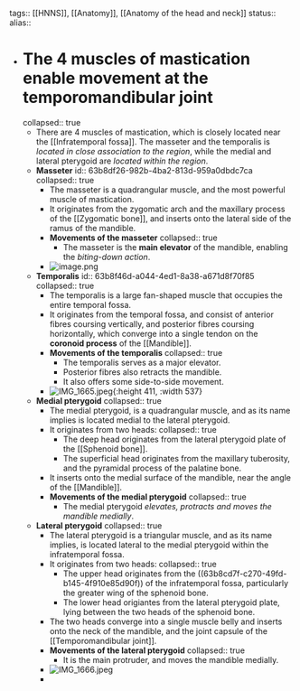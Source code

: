 tags:: [[HNNS]], [[Anatomy]], [[Anatomy of the head and neck]] 
status::
alias::

- # The 4 muscles of mastication enable movement at the temporomandibular joint
  collapsed:: true
	- There are 4 muscles of mastication, which is closely located near the [[Infratemporal fossa]]. The masseter and the temporalis is *located in close association to the region*, while the medial and lateral pterygoid are *located within the region*.
	- **Masseter**
	  id:: 63b8df26-982b-4ba2-813d-959a0dbdc7ca
	  collapsed:: true
		- The masseter is a quadrangular muscle, and the most powerful muscle of mastication.
		- It originates from the zygomatic arch and the maxillary process of the [[Zygomatic bone]], and inserts onto the lateral side of the ramus of the mandible.
		- **Movements of the masseter**
		  collapsed:: true
			- The masseter is the **main elevator** of the mandible, enabling the *biting-down action*.
		- ![image.png](../assets/image_1673061114020_0.png)
	- **Temporalis**
	  id:: 63b8f46d-a044-4ed1-8a38-a671d8f70f85
	  collapsed:: true
		- The temporalis is a large fan-shaped muscle that occupies the entire temporal fossa.
		- It originates from the temporal fossa, and consist of anterior fibres coursing vertically, and posterior fibres coursing horizontally, which converge into a single tendon on the **coronoid process** of the [[Mandible]].
		- **Movements of the temporalis**
		  collapsed:: true
			- The temporalis serves as a major elevator.
			- Posterior fibres also retracts the mandible.
			- It also offers some side-to-side movement.
		- ![IMG_1665.jpeg](../assets/IMG_1665_1673061292207_0.jpeg){:height 411, :width 537}
	- **Medial pterygoid**
	  collapsed:: true
		- The medial pterygoid, is a quadrangular muscle, and as its name implies is located medial to the lateral pterygoid.
		- It originates from two heads:
		  collapsed:: true
			- The deep head originates from the lateral pterygoid plate of the [[Sphenoid bone]].
			- The superficial head originates from the maxillary tuberosity, and the pyramidal process of the palatine bone.
		- It inserts onto the medial surface of the mandible, near the angle of the [[Mandible]].
		- **Movements of the medial pterygoid**
		  collapsed:: true
			- The medial pterygoid *elevates, protracts and moves the mandible medially*.
	- **Lateral pterygoid**
	  collapsed:: true
		- The lateral pterygoid is a triangular muscle, and as its name implies, is located lateral to the medial pterygoid within the infratemporal fossa.
		- It originates from two heads:
		  collapsed:: true
			- The upper head originates from the ((63b8cd7f-c270-49fd-b145-4f910e85d90f)) of the infratemporal fossa, particularly the greater wing of the sphenoid bone.
			- The lower head origiantes from the lateral pterygoid plate, lying between the two heads of the sphenoid bone.
		- The two heads converge into a single muscle belly and inserts onto the neck of the mandible, and the joint capsule of the [[Temporomandibular joint]].
		- **Movements of the lateral pterygoid**
		  collapsed:: true
			- It is the main protruder, and moves the mandible medially.
		- ![IMG_1666.jpeg](../assets/IMG_1666_1673061364031_0.jpeg)
		-